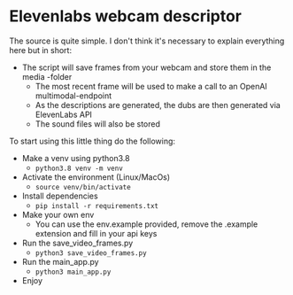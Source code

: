 # Elevenlabs webcam descriptor

The source is quite simple. I don't think it's necessary to explain everything here but in short:
- The script will save frames from your webcam and store them in the media -folder
  - The most recent frame will be used to make a call to an OpenAI multimodal-endpoint
  - As the descriptions are generated, the dubs are then generated via ElevenLabs API
  - The sound files will also be stored



To start using this little thing do the following:
* Make a venv using python3.8
  * `python3.8 venv -m venv`
* Activate the environment (Linux/MacOs)
  * `source venv/bin/activate`
* Install dependencies
  * `pip install -r requirements.txt`
* Make your own env
  * You can use the env.example provided, remove the .example extension and fill in your api keys
* Run the save_video_frames.py
  * `python3 save_video_frames.py`
* Run the main_app.py
  * `python3 main_app.py`
* Enjoy



